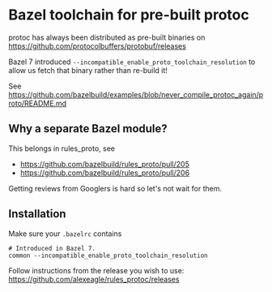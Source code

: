 # Bazel toolchain for pre-built protoc

protoc has always been distributed as pre-built binaries on https://github.com/protocolbuffers/protobuf/releases

Bazel 7 introduced `--incompatible_enable_proto_toolchain_resolution` to allow us fetch that binary rather than re-build it!

See https://github.com/bazelbuild/examples/blob/never_compile_protoc_again/proto/README.md

## Why a separate Bazel module?

This belongs in rules_proto, see

- https://github.com/bazelbuild/rules_proto/pull/205
- https://github.com/bazelbuild/rules_proto/pull/206

Getting reviews from Googlers is hard so let's not wait for them.

## Installation

Make sure your `.bazelrc` contains

```
# Introduced in Bazel 7.
common --incompatible_enable_proto_toolchain_resolution
```

Follow instructions from the release you wish to use:
<https://github.com/alexeagle/rules_protoc/releases>
